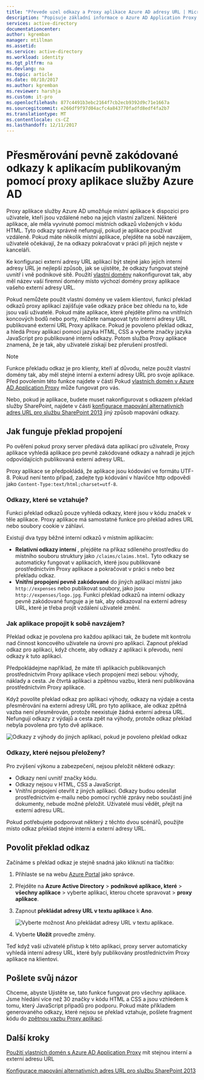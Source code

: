 ```yaml
---
title: "Převede uzel odkazy a Proxy aplikace Azure AD adresy URL | Microsoft Docs"
description: "Popisuje základní informace o Azure AD Application Proxy konektory."
services: active-directory
documentationcenter: 
author: kgremban
manager: mtillman
ms.assetid: 
ms.service: active-directory
ms.workload: identity
ms.tgt_pltfrm: na
ms.devlang: na
ms.topic: article
ms.date: 08/10/2017
ms.author: kgremban
ms.reviewer: harshja
ms.custom: it-pro
ms.openlocfilehash: 877c4491b3ebc2164f7cb2ecb9392d9c71e1667a
ms.sourcegitcommit: e266df9f97d04acfc4a843770fadfd8edf4fa2b7
ms.translationtype: MT
ms.contentlocale: cs-CZ
ms.lasthandoff: 12/11/2017
---
```

# <a name="redirect-hardcoded-links-for-apps-published-with-azure-ad-application-proxy"></a>Přesměrování pevně zakódované odkazy k aplikacím publikovaným pomocí proxy aplikace služby Azure AD

Proxy aplikace služby Azure AD umožňuje místní aplikace k dispozici pro uživatele, kteří jsou vzdálené nebo na jejich vlastní zařízení. Některé aplikace, ale měla vyvinuté pomocí místních odkazů vložených v kódu HTML. Tyto odkazy správně nefungují, pokud je aplikace používat vzdáleně. Pokud máte několik místní aplikace, přejděte na sobě navzájem, uživatelé očekávají, že na odkazy pokračovat v práci při jejich nejste v kanceláři. 

Ke konfiguraci externí adresy URL aplikací být stejné jako jejich interní adresy URL je nejlepší způsob, jak se ujistěte, že odkazy fungovat stejně uvnitř i vně podnikové sítě. Použití [vlastní domény](active-directory-application-proxy-custom-domains.md) nakonfigurovat tak, aby měl název vaší firemní domény místo výchozí domény proxy aplikace vašeho externí adresy URL.

Pokud nemůžete použít vlastní domény ve vašem klientovi, funkci překlad odkazů proxy aplikací zajišťuje vaše odkazy práce bez ohledu na to, kde jsou vaši uživatelé. Pokud máte aplikace, které přejděte přímo na vnitřních koncových bodů nebo porty, můžete namapovat tyto interní adresy URL publikované externí URL Proxy aplikace. Pokud je povoleno překlad odkaz, a hledá Proxy aplikací pomocí jazyka HTML, CSS a vyberte značky jazyka JavaScript pro publikované interní odkazy. Potom služba Proxy aplikace znamená, že je tak, aby uživatelé získají bez přerušení prostředí.

>[!NOTE]
>Funkce překladu odkaz je pro klienty, kteří ať důvodu, nelze použít vlastní domény tak, aby měl stejné interní a externí adresy URL pro svoje aplikace. Před povolením této funkce najdete v části Pokud [vlastních domén v Azure AD Application Proxy](active-directory-application-proxy-custom-domains.md) může fungovat pro vás.
>
>Nebo, pokud je aplikace, budete muset nakonfigurovat s odkazem překlad služby SharePoint, najdete v části [konfigurace mapování alternativních adres URL pro službu SharePoint 2013](https://technet.microsoft.com/library/cc263208.aspx) jiný způsob mapování odkazy.

## <a name="how-link-translation-works"></a>Jak funguje překlad propojení

Po ověření pokud proxy server předává data aplikací pro uživatele, Proxy aplikace vyhledá aplikace pro pevně zakódované odkazy a nahradí je jejich odpovídajících publikovaná externí adresy URL.

Proxy aplikace se předpokládá, že aplikace jsou kódování ve formátu UTF-8. Pokud není tento případ, zadejte typ kódování v hlavičce http odpovědi jako `Content-Type:text/html;charset=utf-8`.

### <a name="which-links-are-affected"></a>Odkazy, které se vztahuje?

Funkci překlad odkazů pouze vyhledá odkazy, které jsou v kódu značek v těle aplikace. Proxy aplikace má samostatné funkce pro překlad adres URL nebo soubory cookie v záhlaví. 

Existují dva typy běžné interní odkazů v místním aplikacím:

- **Relativní odkazy interní** , přejděte na příkaz sdíleného prostředku do místního souboru struktury jako `/claims/claims.html`. Tyto odkazy se automaticky fungovat v aplikacích, které jsou publikované prostřednictvím Proxy aplikace a pokračovat v práci s nebo bez překladu odkaz. 
- **Vnitřní propojení pevně zakódované** do jiných aplikací místní jako `http://expenses` nebo publikovat soubory, jako jsou `http://expenses/logo.jpg`. Funkci překlad odkazů na interní odkazy pevně zakódované funguje a je tak, aby odkazoval na externí adresy URL, které je třeba projít vzdálení uživatelé změní.

### <a name="how-do-apps-link-to-each-other"></a>Jak aplikace propojit k sobě navzájem?

Překlad odkaz je povolena pro každou aplikaci tak, že budete mít kontrolu nad činnost koncového uživatele na úrovni pro aplikaci. Zapnout překlad odkaz pro aplikaci, když chcete, aby odkazy *z* aplikaci k převodu, není odkazy *k* tuto aplikaci. 

Předpokládejme například, že máte tři aplikacích publikovaných prostřednictvím Proxy aplikace všech propojení mezi sebou: výhody, náklady a cesta. Je čtvrtá aplikaci a zpětnou vazbu, která není publikována prostřednictvím Proxy aplikace.

Když povolíte překlad odkaz pro aplikaci výhody, odkazy na výdaje a cesta přesměrování na externí adresy URL pro tyto aplikace, ale odkaz zpětná vazba není přesměrován, protože neexistuje žádná externí adresa URL. Nefungují odkazy z výdajů a cesta zpět na výhody, protože odkaz překlad nebyla povolena pro tyto dvě aplikace.

![Odkazy z výhody do jiných aplikací, pokud je povoleno překlad odkaz](./media/application-proxy-link-translation/one_app.png)

### <a name="which-links-arent-translated"></a>Odkazy, které nejsou přeloženy?

Pro zvýšení výkonu a zabezpečení, nejsou přeložit některé odkazy:

- Odkazy není uvnitř značky kódu. 
- Odkazy nejsou v HTML, CSS a JavaScript. 
- Vnitřní propojení otevřít z jiných aplikací. Odkazy budou odesílat prostřednictvím e-mailu nebo pomocí rychlé zprávy nebo součástí jiné dokumenty, nebude možné přeložit. Uživatelé musí vědět, přejít na externí adresu URL.

Pokud potřebujete podporovat některý z těchto dvou scénářů, použijte místo odkaz překlad stejné interní a externí adresy URL.  

## <a name="enable-link-translation"></a>Povolit překlad odkaz

Začínáme s překlad odkaz je stejně snadná jako kliknutí na tlačítko:

1. Přihlaste se na webu [Azure Portal](https://portal.azure.com) jako správce.
2. Přejděte na **Azure Active Directory** > **podnikové aplikace, které** > **všechny aplikace** > vyberte aplikaci, kterou chcete spravovat > **proxy aplikace**.
3. Zapnout **překládat adresy URL v textu aplikace** k **Ano**.

   ![Vyberte možnost Ano překládat adresy URL v textu aplikace](./media/application-proxy-link-translation/select_yes.png).
4. Vyberte **Uložit** proveďte změny.

Teď když vaši uživatelé přístup k této aplikaci, proxy server automaticky vyhledá interní adresy URL, které byly publikovány prostřednictvím Proxy aplikace na klientovi.

## <a name="send-feedback"></a>Pošlete svůj názor

Chceme, abyste Ujistěte se, tato funkce fungovat pro všechny aplikace. Jsme hledání více než 30 značky v kódu HTML a CSS a jsou vzhledem k tomu, který JavaScript případů pro podporu. Pokud máte příkladem generovaného odkazy, které nejsou se překlad vztahuje, pošlete fragment kódu do [zpětnou vazbu Proxy aplikací](mailto:aadapfeedback@microsoft.com). 

## <a name="next-steps"></a>Další kroky
[Použití vlastních domén s Azure AD Application Proxy](active-directory-application-proxy-custom-domains.md) mít stejnou interní a externí adresu URL

[Konfigurace mapování alternativních adres URL pro službu SharePoint 2013](https://technet.microsoft.com/library/cc263208.aspx)
